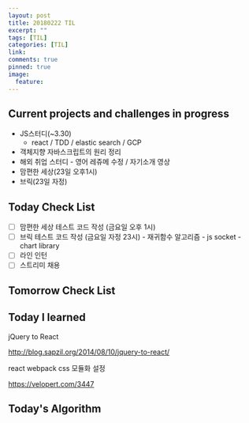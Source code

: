 ```yaml
---
layout: post
title: 20180222 TIL
excerpt: ""
tags: [TIL]
categories: [TIL]
link:
comments: true
pinned: true
image:
  feature:
---
```


## Current projects and challenges in progress

- JS스터디(~3.30)
  - react / TDD / elastic search / GCP 
- 객체지향 자바스크립트의 원리 정리
- 해외 취업 스터디 - 영어 레쥬메 수정 / 자기소개 영상
- 맘편한 세상(23일 오후1시)
- 브릭(23일 자정)

## Today Check List

- [ ] 맘편한 세상 테스트 코드 작성 (금요일 오후 1시)
- [ ] 브릭 테스트 코드 작성 (금요일 자정 23시)
      - 재귀함수 알고리즘
      - js socket
      - chart library
- [ ] 라인 인턴
- [ ] 스트리미 채용

## Tomorrow Check List



## Today I learned

jQuery to React

http://blog.sapzil.org/2014/08/10/jquery-to-react/



react webpack css 모듈화 설정

https://velopert.com/3447



## Today's Algorithm


